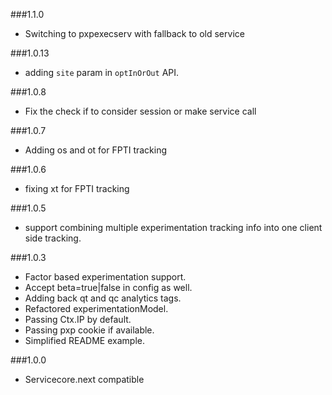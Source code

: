 ###1.1.0
 - Switching to pxpexecserv with fallback to old service

###1.0.13
 - adding `site` param in `optInOrOut` API.

###1.0.8
 - Fix the check if to consider session or make service call

###1.0.7
 - Adding os and ot for FPTI tracking

###1.0.6
 - fixing xt for FPTI tracking

###1.0.5
 - support combining multiple experimentation tracking info into one client side tracking.

###1.0.3

 - Factor based experimentation support.
 - Accept beta=true|false in config as well.
 - Adding back qt and qc analytics tags.
 - Refactored experimentationModel.
 - Passing Ctx.IP by default.
 - Passing pxp cookie if available.
 - Simplified README example.

###1.0.0

 - Servicecore.next compatible